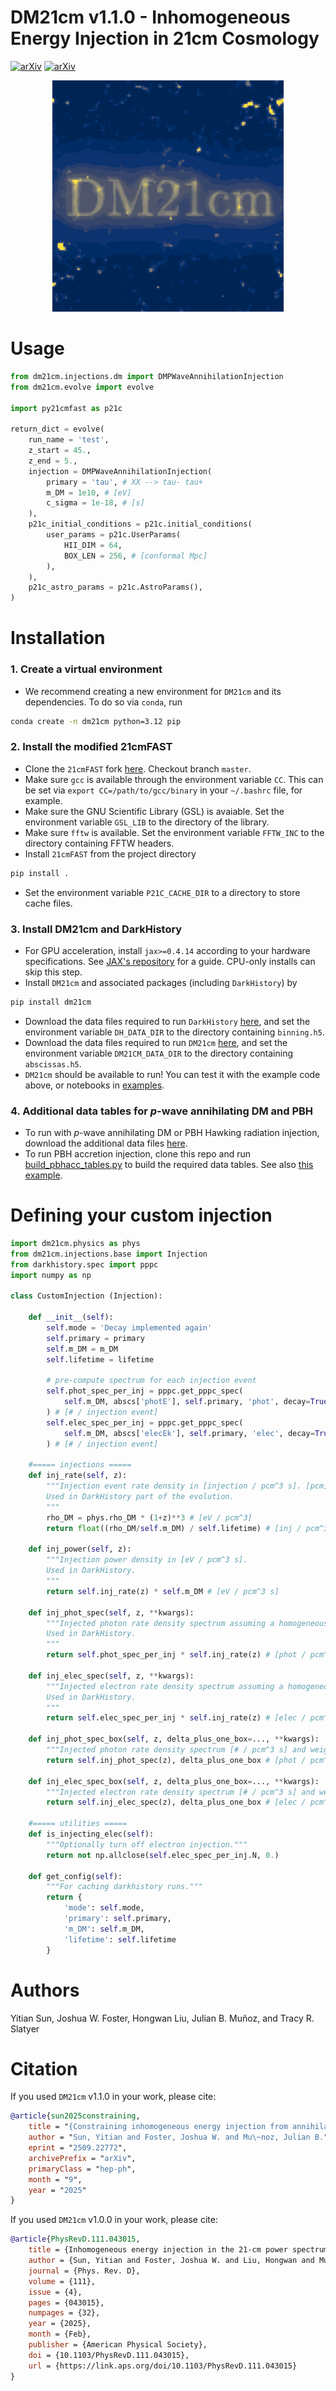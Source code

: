 # DM21cm v1.1.0 - Inhomogeneous Energy Injection in 21cm Cosmology

[![arXiv](https://img.shields.io/badge/arXiv-2312.11608%20-green.svg)](https://arxiv.org/abs/2312.11608)
[![arXiv](https://img.shields.io/badge/arXiv-2509.22772%20-green.svg)](https://arxiv.org/abs/2509.22772)

<p align="center"><img src="resources/logo.gif" /></p>

# Usage

```python
from dm21cm.injections.dm import DMPWaveAnnihilationInjection
from dm21cm.evolve import evolve

import py21cmfast as p21c

return_dict = evolve(
    run_name = 'test',
    z_start = 45.,
    z_end = 5.,
    injection = DMPWaveAnnihilationInjection(
        primary = 'tau', # XX --> tau- tau+
        m_DM = 1e10, # [eV]
        c_sigma = 1e-18, # [s]
    ),
    p21c_initial_conditions = p21c.initial_conditions(
        user_params = p21c.UserParams(
            HII_DIM = 64,
            BOX_LEN = 256, # [conformal Mpc]
        ),
    ),
    p21c_astro_params = p21c.AstroParams(),
)
```

# Installation

### 1. Create a virtual environment
- We recommend creating a new environment for `DM21cm` and its dependencies. To do so via `conda`, run
```bash
conda create -n dm21cm python=3.12 pip
```

### 2. Install the modified 21cmFAST
- Clone the `21cmFAST` fork [here](https://github.com/joshwfoster/21cmFAST). Checkout branch `master`.
- Make sure `gcc` is available through the environment variable `CC`. This can be set via `export CC=/path/to/gcc/binary` in your `~/.bashrc` file, for example.
- Make sure the GNU Scientific Library (GSL) is avaiable. Set the environment variable `GSL_LIB` to the directory of the library.
- Make sure `fftw` is available. Set the environment variable `FFTW_INC` to the directory containing FFTW headers.
- Install `21cmFAST` from the project directory
```bash
pip install .
```
- Set the environment variable `P21C_CACHE_DIR` to a directory to store cache files.

### 3. Install DM21cm and DarkHistory

- For GPU acceleration, install `jax>=0.4.14` according to your hardware specifications. See [JAX's repository](https://github.com/jax-ml/jax) for a guide. CPU-only installs can skip this step.
- Install `DM21cm` and associated packages (including `DarkHistory`) by
```bash
pip install dm21cm
```
- Download the data files required to run `DarkHistory` [here](https://zenodo.org/records/13931543), and set the environment variable `DH_DATA_DIR` to the directory containing `binning.h5`.
- Download the data files required to run `DM21cm` [here](https://zenodo.org/records/10397814), and set the environment variable `DM21CM_DATA_DIR` to the directory containing `abscissas.h5`.
- `DM21cm` should be available to run! You can test it with the example code above, or notebooks in [examples](examples/).

### 4. Additional data tables for $p$-wave annihilating DM and PBH
- To run with $p$-wave annihilating DM or PBH Hawking radiation injection, download the additional data files [here](https://zenodo.org/records/17228967).
- To run PBH accretion injection, clone this repo and run [build_pbhacc_tables.py](src/dm21cm/precompute/scripts/build_pbhacc_tables.py) to build the required data tables. See also [this example](examples/3_custom_pbh_accretion.ipynb).


# Defining your custom injection

```python
import dm21cm.physics as phys
from dm21cm.injections.base import Injection
from darkhistory.spec import pppc
import numpy as np

class CustomInjection (Injection):

    def __init__(self):
        self.mode = 'Decay implemented again'
        self.primary = primary
        self.m_DM = m_DM
        self.lifetime = lifetime

        # pre-compute spectrum for each injection event
        self.phot_spec_per_inj = pppc.get_pppc_spec(
            self.m_DM, abscs['photE'], self.primary, 'phot', decay=True
        ) # [# / injection event]
        self.elec_spec_per_inj = pppc.get_pppc_spec(
            self.m_DM, abscs['elecEk'], self.primary, 'elec', decay=True
        ) # [# / injection event]

    #===== injections =====
    def inj_rate(self, z):
        """Injection event rate density in [injection / pcm^3 s]. [pcm] = [physical cm].
        Used in DarkHistory part of the evolution.
        """
        rho_DM = phys.rho_DM * (1+z)**3 # [eV / pcm^3]
        return float((rho_DM/self.m_DM) / self.lifetime) # [inj / pcm^3 s]
    
    def inj_power(self, z):
        """Injection power density in [eV / pcm^3 s].
        Used in DarkHistory.
        """
        return self.inj_rate(z) * self.m_DM # [eV / pcm^3 s]
    
    def inj_phot_spec(self, z, **kwargs):
        """Injected photon rate density spectrum assuming a homogeneous universe in [# / pcm^3 s].
        Used in DarkHistory.
        """
        return self.phot_spec_per_inj * self.inj_rate(z) # [phot / pcm^3 s]
    
    def inj_elec_spec(self, z, **kwargs):
        """Injected electron rate density spectrum assuming a homogeneous universe in [# / pcm^3 s].
        Used in DarkHistory.
        """
        return self.elec_spec_per_inj * self.inj_rate(z) # [elec / pcm^3 s]
    
    def inj_phot_spec_box(self, z, delta_plus_one_box=..., **kwargs):
        """Injected photon rate density spectrum [# / pcm^3 s] and weight box [dimensionless]."""
        return self.inj_phot_spec(z), delta_plus_one_box # [phot / pcm^3 s], [1]

    def inj_elec_spec_box(self, z, delta_plus_one_box=..., **kwargs):
        """Injected electron rate density spectrum [# / pcm^3 s] and weight box [dimensionless]."""
        return self.inj_elec_spec(z), delta_plus_one_box # [elec / pcm^3 s], [1]

    #===== utilities =====
    def is_injecting_elec(self):
        """Optionally turn off electron injection."""
        return not np.allclose(self.elec_spec_per_inj.N, 0.)
    
    def get_config(self):
        """For caching darkhistory runs."""
        return {
            'mode': self.mode,
            'primary': self.primary,
            'm_DM': self.m_DM,
            'lifetime': self.lifetime
        }
```

# Authors
Yitian Sun, Joshua W. Foster, Hongwan Liu, Julian B. Muñoz, and Tracy R. Slatyer

# Citation

If you used `DM21cm` v1.1.0 in your work, please cite:
```bibtex
@article{sun2025constraining,
    title = "{Constraining inhomogeneous energy injection from annihilating dark matter and primordial black holes with 21-cm cosmology}",
    author = "Sun, Yitian and Foster, Joshua W. and Mu\~noz, Julian B.",
    eprint = "2509.22772",
    archivePrefix = "arXiv",
    primaryClass = "hep-ph",
    month = "9",
    year = "2025"
}
```

If you used `DM21cm` v1.0.0 in your work, please cite:
```bibtex
@article{PhysRevD.111.043015,
    title = {Inhomogeneous energy injection in the 21-cm power spectrum: Sensitivity to dark matter decay},
    author = {Sun, Yitian and Foster, Joshua W. and Liu, Hongwan and Mu\~noz, Julian B. and Slatyer, Tracy R.},
    journal = {Phys. Rev. D},
    volume = {111},
    issue = {4},
    pages = {043015},
    numpages = {32},
    year = {2025},
    month = {Feb},
    publisher = {American Physical Society},
    doi = {10.1103/PhysRevD.111.043015},
    url = {https://link.aps.org/doi/10.1103/PhysRevD.111.043015}
}
```